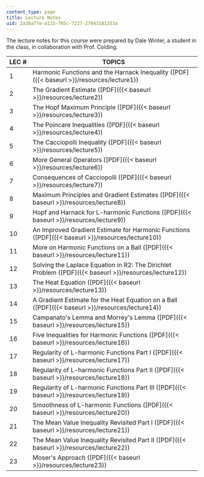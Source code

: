 ```yaml
---
content_type: page
title: Lecture Notes
uid: 2a38a77e-a133-705c-7227-27043181253a
---
```


The lecture notes for this course were prepared by Dale Winter, a student in the class, in collaboration with Prof. Colding.

| LEC # | TOPICS |
| --- | --- |
| 1 | Harmonic Functions and the Harnack Inequality ([PDF]({{< baseurl >}}/resources/lecture1)) |
| 2 | The Gradient Estimate ([PDF]({{< baseurl >}}/resources/lecture2)) |
| 3 | The Hopf Maximum Principle ([PDF]({{< baseurl >}}/resources/lecture3)) |
| 4 | The Poincare Inequalities ([PDF]({{< baseurl >}}/resources/lecture4)) |
| 5 | The Cacciopolli Inequality ([PDF]({{< baseurl >}}/resources/lecture5)) |
| 6 | More General Operators ([PDF]({{< baseurl >}}/resources/lecture6)) |
| 7 | Consequences of Cacciopolli ([PDF]({{< baseurl >}}/resources/lecture7)) |
| 8 | Maximum Principles and Gradient Estimates ([PDF]({{< baseurl >}}/resources/lecture8)) |
| 9 | Hopf and Harnack for L-harmonic Functions ([PDF]({{< baseurl >}}/resources/lecture9)) |
| 10 | An Improved Gradient Estimate for Harmonic Functions ([PDF]({{< baseurl >}}/resources/lecture10)) |
| 11 | More on Harmonic Functions on a Ball ([PDF]({{< baseurl >}}/resources/lecture11)) |
| 12 | Solving the Laplace Equation in R2: The Dirichlet Problem ([PDF]({{< baseurl >}}/resources/lecture12)) |
| 13 | The Heat Equation ([PDF]({{< baseurl >}}/resources/lecture13)) |
| 14 | A Gradient Estimate for the Heat Equation on a Ball ([PDF]({{< baseurl >}}/resources/lecture14)) |
| 15 | Campanato's Lemma and Morrey's Lemma ([PDF]({{< baseurl >}}/resources/lecture15)) |
| 16 | Five Inequalities for Harmonic Functions ([PDF]({{< baseurl >}}/resources/lecture16)) |
| 17 | Regularity of L-harmonic Functions Part I ([PDF]({{< baseurl >}}/resources/lecture17)) |
| 18 | Regularity of L-harmonic Functions Part II ([PDF]({{< baseurl >}}/resources/lecture18)) |
| 19 | Regularity of L-harmonic Functions Part III ([PDF]({{< baseurl >}}/resources/lecture19)) |
| 20 | Smoothness of L-harmonic Functions ([PDF]({{< baseurl >}}/resources/lecture20)) |
| 21 | The Mean Value Inequality Revisited Part I ([PDF]({{< baseurl >}}/resources/lecture21)) |
| 22 | The Mean Value Inequality Revisited Part II ([PDF]({{< baseurl >}}/resources/lecture22)) |
| 23 | Moser's Approach ([PDF]({{< baseurl >}}/resources/lecture23))